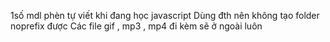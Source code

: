  
1số mdl phèn tự viết khi đang học javascript
Dùng đth nên không tạo folder noprefix được 
Các file gif , mp3 , mp4 đi kèm sẽ ở ngoài luôn 
